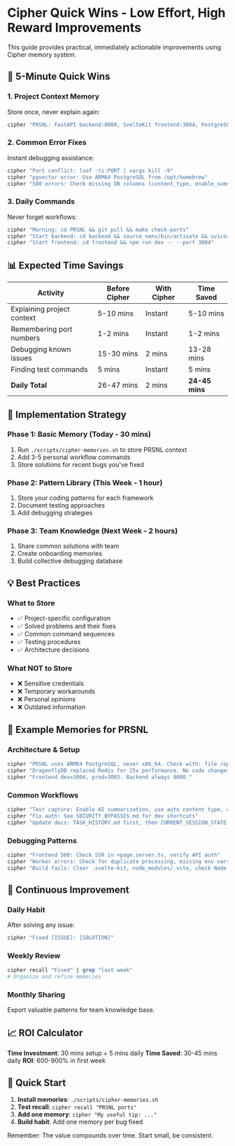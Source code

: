 # Cipher Quick Wins - Low Effort, High Reward Improvements

This guide provides practical, immediately actionable improvements using Cipher memory system.

## 🎯 5-Minute Quick Wins

### 1. Project Context Memory
Store once, never explain again:
```bash
cipher "PRSNL: FastAPI backend:8000, SvelteKit frontend:3004, PostgreSQL:5432, ARM64 architecture"
```

### 2. Common Error Fixes
Instant debugging assistance:
```bash
cipher "Port conflict: lsof -ti:PORT | xargs kill -9"
cipher "pgvector error: Use ARM64 PostgreSQL from /opt/homebrew"
cipher "500 errors: Check missing DB columns (content_type, enable_summarization)"
```

### 3. Daily Commands
Never forget workflows:
```bash
cipher "Morning: cd PRSNL && git pull && make check-ports"
cipher "Start backend: cd backend && source venv/bin/activate && uvicorn app.main:app --reload"
cipher "Start frontend: cd frontend && npm run dev -- --port 3004"
```

## 📊 Expected Time Savings

| Activity | Before Cipher | With Cipher | Time Saved |
|----------|--------------|-------------|------------|
| Explaining project context | 5-10 mins | Instant | 5-10 mins |
| Remembering port numbers | 1-2 mins | Instant | 1-2 mins |
| Debugging known issues | 15-30 mins | 2 mins | 13-28 mins |
| Finding test commands | 5 mins | Instant | 5 mins |
| **Daily Total** | 26-47 mins | 2 mins | **24-45 mins** |

## 🚀 Implementation Strategy

### Phase 1: Basic Memory (Today - 30 mins)
1. Run `./scripts/cipher-memories.sh` to store PRSNL context
2. Add 3-5 personal workflow commands
3. Store solutions for recent bugs you've fixed

### Phase 2: Pattern Library (This Week - 1 hour)
1. Store your coding patterns for each framework
2. Document testing approaches
3. Add debugging strategies

### Phase 3: Team Knowledge (Next Week - 2 hours)
1. Share common solutions with team
2. Create onboarding memories
3. Build collective debugging database

## 💡 Best Practices

### What to Store
- ✅ Project-specific configuration
- ✅ Solved problems and their fixes
- ✅ Common command sequences
- ✅ Testing procedures
- ✅ Architecture decisions

### What NOT to Store
- ❌ Sensitive credentials
- ❌ Temporary workarounds
- ❌ Personal opinions
- ❌ Outdated information

## 📝 Example Memories for PRSNL

### Architecture & Setup
```bash
cipher "PRSNL uses ARM64 PostgreSQL, never x86_64. Check with: file /opt/homebrew/opt/postgresql@16/bin/postgres"
cipher "DragonflyDB replaced Redis for 25x performance. No code changes needed."
cipher "Frontend dev=3004, prod=3003. Backend always 8000."
```

### Common Workflows
```bash
cipher "Test capture: Enable AI summarization, use auto content type, check worker logs"
cipher "Fix auth: See SECURITY_BYPASSES.md for dev shortcuts"
cipher "Update docs: TASK_HISTORY.md first, then CURRENT_SESSION_STATE.md"
```

### Debugging Patterns
```bash
cipher "Frontend 500: Check SSR in +page.server.ts, verify API auth"
cipher "Worker errors: Check for duplicate processing, missing env vars"
cipher "Build fails: Clear .svelte-kit, node_modules/.vite, check Node version"
```

## 🔄 Continuous Improvement

### Daily Habit
After solving any issue:
```bash
cipher "Fixed [ISSUE]: [SOLUTION]"
```

### Weekly Review
```bash
cipher recall "Fixed" | grep "last week"
# Organize and refine memories
```

### Monthly Sharing
Export valuable patterns for team knowledge base.

## 📈 ROI Calculator

**Time Investment**: 30 mins setup + 5 mins daily
**Time Saved**: 30-45 mins daily
**ROI**: 600-900% in first week

## 🎉 Quick Start

1. **Install memories**: `./scripts/cipher-memories.sh`
2. **Test recall**: `cipher recall "PRSNL ports"`
3. **Add one memory**: `cipher "My useful tip: ..."`
4. **Build habit**: Add one memory per bug fixed

Remember: The value compounds over time. Start small, be consistent.